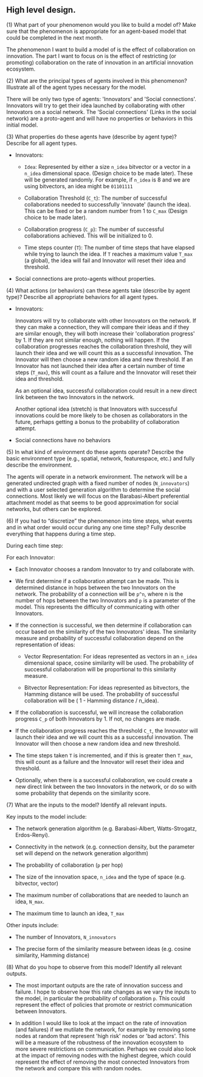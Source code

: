 ## High level design.


(1) What part of your phenomenon would you like to build a model of?  Make sure that the phenomenon is appropriate for an agent-based model that could be completed in the next month.

The phenomenon I want to build a model of is the effect of collaboration on innovation. The part I want to focus on is the effect of restricting (or promoting) collaboration on the rate of innovation in an artificial innovation ecosystem.   

(2) What are the principal types of agents involved in this phenomenon?  Illustrate all of the agent types necessary for the model.

There will be only two type of agents: 'Innovators' and 'Social connections'. Innovators will try to get their idea launched by collaborating with other Innovators on a social network. The 'Social connections' (Links in the social network) are a proto-agent and will have no properties or behaviors in this initial model. 

(3)   What properties do these agents have (describe by agent type)?  Describe for all agent types.

* Innovators: 
  * `Idea`: Represented by either a size `n_idea` bitvector or a vector in a `n_idea` dimensional space.   (Design choice to be made later). These will be generated randomly.  For example, if `n_idea` is 8 and we are using bitvectors, an idea might be `01101111`

  * Collaboration Threshold (`C_t`): The number of successful collaborations needed to successfully 'innovate' (launch the idea).  This can be fixed or be a random number from 1 to `C_max`  (Design choice to be made later).

  * Collaboration progress (`C_p`): The number of successful collaborations achieved.  This will be initialized to 0.

  * Time steps counter (`T`): The number of time steps that have elapsed while trying to launch the idea.  If `T` reaches a maximum value `T_max` (a global), the idea will fail and Innovator will reset their idea and threshold.

* Social connections are proto-agents without properties.

(4)   What actions (or behaviors) can these agents take (describe by agent type)? Describe all appropriate behaviors for all agent types.

* Innovators:
  
  Innovators will try to collaborate with other Innovators on the network. If they can make a connection, they will compare their ideas and if they are similar enough, they will both increase their 'collaboration progress' by 1.  If they are not similar enough, nothing will happen.  If the collaboration progresses reaches the collaboration threshold,  they will launch their idea and we will count this as a successful innovation.  The Innovator will then choose a new random idea and new threshold.  If an Innovator has not launched their idea after a certain number of time steps (`T_max`), this will count as a failure and the Innovator will reset their idea and threshold. 

  As an optional idea, successful collaboration could result in a new direct link between the two Innovators in the network. 

  Another optional idea (stretch) is that Innovators with successful innovations could be more likely to be chosen as collaborators in the future, perhaps getting a bonus to the probability of collaboration attempt.

* Social connections have no behaviors

(5)   In what kind of environment do these agents operate? Describe the basic environment type (e.g., spatial, network, featurespace, etc.) and fully describe the environment.

The agents will operate in a network environment.  The network will be a generated undirected graph with a fixed number of nodes (`N_innovators`) and with a user selected generation algorithm to determine the social connections. Most likely we will focus on the Barabasi-Albert preferential attachment model as that seems to be good approximation for social networks, but others can be explored.

(6)   If you had to “discretize” the phenomenon into time steps, what events and in what order would occur during any one time step? Fully describe everything that happens during a time step.

During each time step:

For each Innovator:

* Each Innovator chooses a random Innovator to try and collaborate with.

* We first determine if a collaboration attempt can be made. This is determined distance in hops between the two Innovators on the network. The probability of a connection will be `p^n`, where n is the number of hops between the two Innovators and `p` is a parameter of the model. This represents the difficulty of communicating with other Innovators.

* If the connection is successful, we then determine if collaboration can occur based on the similarity of the two Innovators' ideas. The similarity measure and probability of successful collaboration depend on the representation of ideas:

     * Vector Representation: For ideas represented as vectors in an `n_idea` dimensional space, cosine similarity will be used. The probability of successful collaboration will be proportional to this similarity measure.

     * Bitvector Representation: For ideas represented as bitvectors, the Hamming distance will be used. The probability of successful collaboration will be ( 1 - Hamming distance / n_idea).

* If the collaboration is successful, we will increase the collaboration progress  `C_p` of both Innovators by 1.  If not, no changes are made.

* If the collaboration progress reaches the threshold `C_t`, the Innovator will launch their idea and we will count this as a successful innovation.  The Innovator will then choose a new random idea and new threshold.

* The time steps taken `T` is incremented, and if this is greater then `T_max`, this will count as a failure and the Innovator will reset their idea and threshold.

* Optionally, when there is a successful collaboration,  we could create a new direct link between the two Innovators in the network, or do so with some probability that depends on the similarity score. 

(7)   What are the inputs to the model? Identify all relevant inputs.

Key inputs to the model include:

- The network generation algorithm  (e.g. Barabasi-Albert, Watts-Strogatz, Erdos-Renyi).

- Connectivity in the network (e.g. connection density, but the parameter set will depend on the network generation algorithm)

- The probability of collaboration (`p` per hop)

- The size of the innovation space, `n_idea` and the type of space (e.g. bitvector, vector)

- The maximum number of collaborations that are needed to launch an idea, `N_max`. 

- The maximum time to launch an idea, `T_max`

Other inputs include:

- The number of Innovators, `N_innovators`

- The precise form of the similarity measure between ideas (e.g. cosine similarity, Hamming distance)



(8)   What do you hope to observe from this model? Identify all relevant outputs.

- The most important outputs are the rate of innovation success and failure.  I hope to observe how this rate changes as we vary the inputs to the model, in particular the probability of collaboration `p`.   This could represent the effect of policies that promote or restrict communication between Innovators.

- In addition I would like to look at the impact on the rate of innovation (and failures) if we mutilate the network, for example by removing some nodes at random that represent  'high risk' nodes or 'bad actors'.  This will be a measure of the robustness of the innovation ecosystem to more severe restrictions on communication. Perhaps we could also look at the impact of removing nodes with the highest degree, which could represent the effect of removing the most connected Innovators from the network and compare this with random nodes.

 
